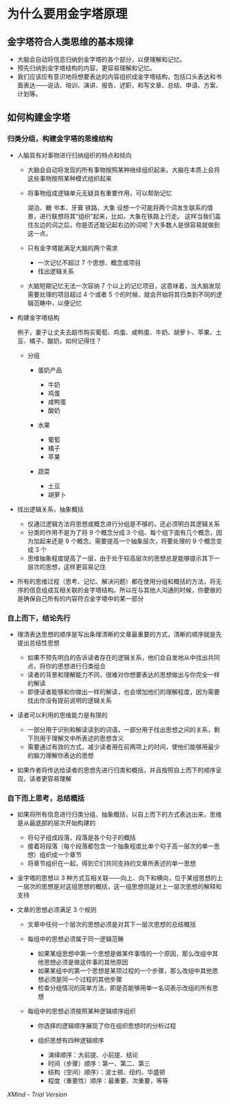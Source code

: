 # 为什么要用金字塔原理

## 金字塔符合人类思维的基本规律

- 大脑会自动将信息归纳到金字塔的各个部分，以便理解和记忆。
- 预先归纳到金字塔结构的内容，更容易理解和记忆。
- 我们应该应有意识地将想要表达的内容组织成金字塔结构，包括口头表达和书面表达——说话、培训、演讲、报告、述职，和写文章、总结、申请、方案、计划等。

## 如何构建金字塔

### 归类分组，构建金字塔的思维结构

- 人脑具有对事物进行归纳组织的特点和倾向

	- 大脑会自动将发现的所有事物按照某种继续组织起来。大脑在本质上会将这些事物按照某种模式组织起来
	- 将事物组成逻辑单元无疑具有重要作用，可以帮助记忆

	  湖泊、糖
	  书本、牙膏
	  铁路、大象
	  设想一个可能将两个词发生联系的情景，进行联想将其“组织”起来，比如，大象在铁路上行走。
	  这样当我们盖住左边的词之后，你是否还能记起右边的词呢？大多数人是很容易就做到这一点。
	  

	- 只有金字塔能满足大脑的两个需求

		- 一次记忆不超过 7 个思想、概念或项目
		- 找出逻辑关系

	- 大脑短期记忆无法一次容纳 7 个以上的记忆项目，这意味着，当大脑发现需要处理的项目超过 4 个或者 5 个的时候，就会开始将其归类到不同的逻辑范畴中，以便记忆

- 构建金字塔结构

  例子，妻子让丈夫去超市购买葡萄、鸡蛋、咸鸭蛋、牛奶、胡萝卜、苹果、土豆、橘子、酸奶，如何记得住？
  

	- 分组

		- 蛋奶产品

			- 牛奶
			- 鸡蛋
			- 咸鸭蛋
			- 酸奶

		- 水果

			- 葡萄
			- 橘子
			- 苹果

		- 蔬菜

			- 土豆
			- 胡萝卜

- 找出逻辑关系，抽象概括

	- 仅通过逻辑方法将思想或概念进行分组是不够的，还必须明白其逻辑关系
	- 分类的作用不是为了将 9 个概念分成 3 个组、每个组下面有几个概念，因为加起来还是 9 个概念。需要提高一个抽象层次，将要处理的 9 个概念变成 3 个
	- 思维抽象程度提高了一层，由于处于较高层次的思想总是能够提示其下一层次的思想，这样更容易记住

- 所有的思维过程（思考、记忆、解决问题）都在使用分组和概括的方法，将无序的信息组成互相关联的金字塔结构。所以在与其他人沟通的时候，你要做的是确保自己所有的内容符合金字塔中的某一部分

### 自上而下，结论先行

- 理清表达思想的顺序是写出条理清晰的文章最重要的方式，清晰的顺序就是先提出总结性思想

	- 如果不预先明白的告诉读者存在的逻辑关系，他们会自发地从中找出共同点，将你的思想进行归类组合
	- 读者的背景和理解能力不同，很难对你想要表达的思想做出与你完全一样的解读
	- 即便读者能够和你做出一样的解读，也会增加他们的理解程度，因为需要找出你没有提前说明的逻辑关系

- 读者可以利用的思维能力是有限的

	- 一部分用于识别和解读读到的词语，一部分用于找出思想之间的关系，剩下则用于理解文中所表述的思想含义
	- 需要通过有效的方式，减少读者用在前两项上的时间，使他们能够用最少的脑力理解你表达的思想

- 如果作者将传达给读者的思想先进行归类和概括，并且按照自上而下的顺序呈现，读者更容易理解

### 自下而上思考，总结概括

- 如果将所有信息进行归类分组、抽象概括，以自上而下的方式表达出来，思维是从最底部的层次开始构建的

	- 将句子组成段落，段落是各个句子的概括
	- 接着将段落（每个段落都包含一个抽象程度比单个句子高一层次的单一思想）组织成一个章节
	- 将章节组织在一起，得到它们共同支持的文章所表述的单一思想

- 金字塔的思想以 3 种方式互相关联——向上、向下和横向，位于某组思想的上一层次的思想是对这组思想的概括，这一组思想则是对上一层次思想的解释和支持
- 文章的思想必须满足 3 个规则

	- 文章中任何一个层次的思想必须是对其下一层次思想的总结概括
	- 每组中的思想必须属于同一逻辑范畴

		- 如果某组思想中第一个思想是做某件事情的一个原因，那么改组中其他思想必须是做这件事的其他原因
		- 如果某组中的第一个思想是某项过程的一个步骤，那么改组中其他思想必须是同一个过程的其他步骤
		- 检查分组情况的简单方法，即是否能够用单一名词表示改组的所有思想

	- 每组中的思想必须按照某种逻辑顺序组织

		- 你选择的逻辑顺序展现了你在组织思想时的分析过程
		- 组织思想有四种逻辑顺序

			- 演绎顺序：大前提、小前提、结论
			- 时间（步骤）顺序：第一、第二、第三
			- 结构（空间）顺序）：波士顿、纽约、华盛顿
			- 程度（重要性）顺序：最重要、次重要，等等

*XMind - Trial Version*